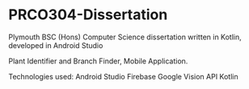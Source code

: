 # PRCO304-Dissertation
Plymouth BSC  (Hons) Computer Science dissertation written in Kotlin, developed in Android Studio

Plant Identifier and Branch Finder, Mobile Application.

Technologies used:
Android Studio
Firebase
Google Vision API
Kotlin
